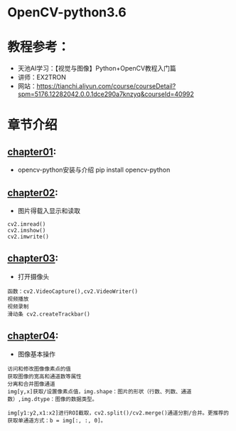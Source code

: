 # OpenCV-python3.6

# 教程参考：

* 天池AI学习：【视觉与图像】Python+OpenCV教程入门篇
* 讲师：EX2TRON
* 网站：https://tianchi.aliyun.com/course/courseDetail?spm=5176.12282042.0.0.1dce290a7knzyq&courseId=40992

# 章节介绍
## [chapter01](https://github.com/2226171237/py-opencv/blob/master/chapter01_%E5%AE%89%E8%A3%85opencv.ipynb):
* opencv-python安装与介绍
    pip install opencv-python
## [chapter02](https://github.com/2226171237/py-opencv/blob/master/chapter02_%E5%9B%BE%E5%83%8F%E8%BD%BD%E5%85%A5%E6%98%BE%E7%A4%BA%E5%92%8C%E4%BF%9D%E5%AD%98.ipynb):
* 图片得载入显示和读取
```
cv2.imread()
cv2.imshow()
cv2.imwrite()
```
## [chapter03](https://github.com/2226171237/py-opencv/blob/master/chapter03_%E6%89%93%E5%BC%80%E6%91%84%E5%83%8F%E5%A4%B4.ipynb):
* 打开摄像头

```
函数：cv2.VideoCapture(),cv2.VideoWriter()
视频播放 
视频录制
滑动条 cv2.createTrackbar()
```
## [chapter04](https://github.com/2226171237/py-opencv/blob/master/chapter04_%E5%9B%BE%E5%83%8F%E5%9F%BA%E6%9C%AC%E6%93%8D%E4%BD%9C.ipynb):
* 图像基本操作
```
访问和修改图像像素点的值
获取图像的宽高和通道数等属性
分离和合并图像通道
img[y,x]获取/设置像素点值，img.shape：图片的形状（行数、列数、通道数）,img.dtype：图像的数据类型。

img[y1:y2,x1:x2]进行ROI截取，cv2.split()/cv2.merge()通道分割/合并。更推荐的获取单通道方式：b = img[:, :, 0]。
```
